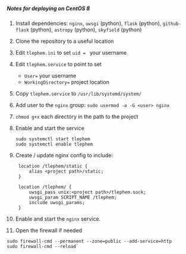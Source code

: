 ##### Notes for deploying on CentOS 8

1. Install dependencies: `nginx`, `uwsgi` (python), `flask` (python), `github-flask` (python), `astropy` (python), `skyfield` (python)
2. Clone the repository to a useful location
3. Edit `tlephem.ini` to set `uid = ` your username
4. Edit `tlephem.service` to point to set
   * `User=` your username
   * `WorkingDirectory=` project location

5. Copy `tlephem.service` to `/usr/lib/systemd/system/`
6. Add user to the `nginx` group: `sudo usermod -a -G <user> nginx`
7. `chmod g+x` each directory in the path to the project
8. Enable and start the service
   ```
   sudo systemctl start tlephem
   sudo systemctl enable tlephem
   ```
9. Create / update nginx config to include:
   ```
    location /tlephem/static {
        alias <project path>/static;
    }

    location /tlephem/ {
        uwsgi_pass unix:<project path>/tlephem.sock;
        uwsgi_param SCRIPT_NAME /tlephem;
        include uwsgi_params;
    }
   ```
10. Enable and start the `nginx` service.
11. Open the firewall if needed
   ```
   sudo firewall-cmd --permanent --zone=public --add-service=http
   sudo firewall-cmd --reload`
   ```